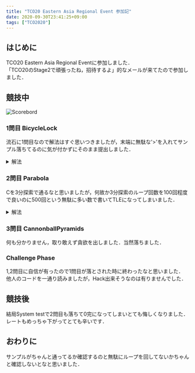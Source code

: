 ```yaml
---
title: "TCO20 Eastern Asia Regional Event 参加記"
date: 2020-09-30T23:41:25+09:00
tags: ["TCO2020"]
---
```

## はじめに

TCO20 Eastern Asia Regional Eventに参加しました．  
「TCO20のStage2で頑張ったね，招待するよ」的なメールが来てたので参加しました．  
<!-- この記事では競技中の事を書きます．  
[参加記(2)](../tco20_eastern_asia_2)   -->

## 競技中

![Scorebord](scoreboard.jpg)  

### 1問目 BicycleLock

流石に1問目なので解法はすぐ思いつきましたが，末端に無駄な'>'を入れてサンプル落ちてるのに気が付かずにそのまま提出しました．  

<details><summary>解法</summary>
左から順に1,2,3...に揃えて行きます．  
</details>

### 2問目 Parabola

Cを3分探索で通るなと思いましたが，何故か3分探索のループ回数を100回程度で良いのに500回という無駄に多い数で書いてTLEになってしまいました．  

<details><summary>解法</summary>
A,Bを全て試し，Cを3分探索で探索します，念の為Cは周囲数個も試しておきます．  
</details>

### 3問目 CannonballPyramids

何も分かりません，取り敢えず貪欲を出しました．当然落ちました．  

### Challenge Phase

1,2問目に自信が有ったので1問目が落とされた時に終わったなと思いました．  
他人のコードを一通り読みましたが，Hack出来そうなのは有りませんでした．  

## 競技後

結局System testで2問目も落ちて0完になってしまいとても悔しくなりました．  
レートもめっちゃ下がってとても辛いです．  

## おわりに

サンプルがちゃんと通ってるか確認するのと無駄にループを回してないかちゃんと確認しないとなと思いました．  
